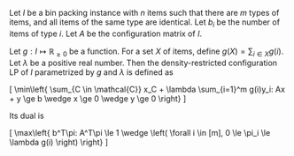 Let $I$ be a bin packing instance with $n$ items such that there are
$m$ types of items, and all items of the same type are identical.
Let $b_i$ be the number of items of type $i$.
Let $A$ be the configuration matrix of $I$.

Let $g: I \mapsto \mathbb{R}_{\ge 0}$ be a function.
For a set $X$ of items, define $g(X) = \sum_{i \in X} g(i)$.
Let $\lambda$ be a positive real number.
Then the density-restricted configuration LP of $I$
parametrized by $g$ and $\lambda$ is defined as

\[ \min\left\{ \sum_{C \in \mathcal{C}} x_C + \lambda \sum_{i=1}^m g(i)y_i:
Ax + y \ge b \wedge x \ge 0 \wedge y \ge 0 \right\} \]

Its dual is

\[ \max\left\{ b^T\pi: A^T\pi \le 1
\wedge \left( \forall i \in [m], 0 \le \pi_i \le \lambda g(i) \right) \right\} \]
